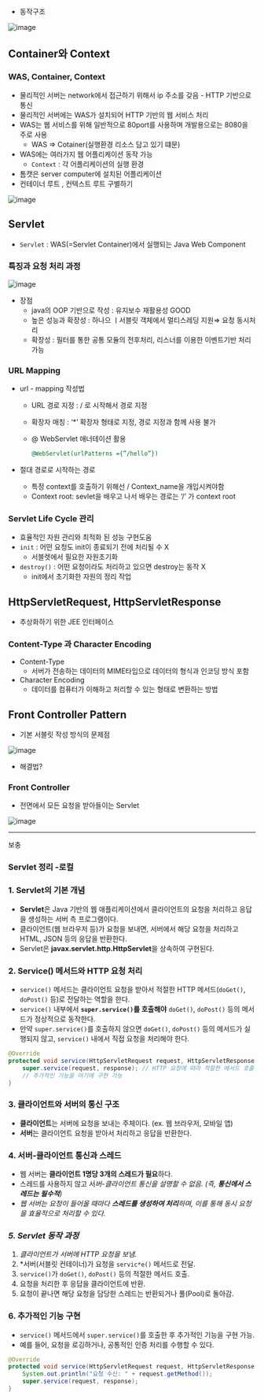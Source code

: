 - 동작구조

![image](https://github.com/user-attachments/assets/fe2d834c-aa64-4b4c-91d9-94307ec96a9a)

## Container와 Context

### WAS, Container, Context

- 물리적인 서버는 network에서 접근하기 위해서 ip 주소를 갖음 - HTTP 기반으로 통신
- 물리적인 서버에는 WAS가 설치되어 HTTP 기반의 웹 서비스 처리
- WAS는 웹 서비스를 위해 일반적으로 80port를 사용하며 개발용으로는 8080을 주로 사용
    - WAS ⇒ Cotainer(실행환경 리소스 담고 있기 떄문)
- WAS에는 여러가지 웹 어플리케이션 동작 가능
    - `Context` : 각 어플리케이션의 실행 환경
- 톰캣은 server computer에 설치된 어플리케이션
- 컨테이너 루트 , 컨텍스트 루트 구별하기

![image](https://github.com/user-attachments/assets/fdfc319b-d4e9-4b19-985c-f36ea4fd342d)


## Servlet

- `Servlet` : WAS(=Servlet Container)에서 실행되는 Java Web Component

### 특징과 요청 처리 과정

![image](https://github.com/user-attachments/assets/ce63b521-efc9-408a-a05d-44c175a615a2)


- 장점
    - java의 OOP 기반으로 작성 : 유지보수 재활용성 GOOD
    - 높은 성능과 확장성 : 하나으 ㅣ서블릿 객체에서 멀티스레딩 지원⇒ 요청 동시처리
    - 확장성 : 필터를 통한 공통 모듈의 전후처리, 리스너를 이용한 이벤트기반 처리가능

### URL Mapping

- url - mapping 작성법
    - URL 경로 지정 : / 로 시작해서 경로 지정
    - 확장자 매칭 : ‘*’ 확장자 형태로 지정, 경로 지정과 함께 사용 불가
    - @ WebServlet 애너테이션 활용
        
        ```sql
        @WebServlet(urlPatterns ={”/hello”})
        ```
        
- 절대 경로로 시작하는 경로
    - 특정 context를 호출하기 위해선 / Context_name을 개입시켜야함
    - Context root: sevlet을 배우고 나서 배우는 경로는 ‘/’ 가 context root

### Servlet Life Cycle 관리

- 효율적인 자원 관리와 최적화 된 성능 구현도움
- `init` : 어떤 요청도 init이 종료되기 전에 처리될 수 X
    - 서블렛에서 필요한 자원초기화
- `destroy()` : 어떤 요청이라도 처리하고 있으면 destroy는 동작 X
    - init에서 초기화한 자원의 정리 작업

## HttpServletRequest, HttpServletResponse

- 추상화하기 위한 JEE 인터페이스

### Content-Type 과 Character Encoding

- Content-Type
    - 서버가 전송하는 데이터의 MIME타입으로 데이터의 형식과 인코딩 방식 포함
- Character Encoding
    - 데이터를 컴퓨터가 이해하고 처리할 수 있는 형태로 변환하는 방법

## Front Controller Pattern

- 기본 서블릿 작성 방식의 문제점

![image](https://github.com/user-attachments/assets/7c068e8d-131e-400f-9973-03408b994d0f)


- 해결법?

### Front Controller

- 전면에서 모든 요청을 받아들이는 Servlet

![image](https://github.com/user-attachments/assets/b28b6545-6280-4716-ab5d-21ef742c443a)


---

보충

### **Servlet 정리 -로컬**

### 1. **Servlet의 기본 개념**

- **Servlet**은 Java 기반의 웹 애플리케이션에서 클라이언트의 요청을 처리하고 응답을 생성하는 서버 측 프로그램이다.
- 클라이언트(웹 브라우저 등)가 요청을 보내면, 서버에서 해당 요청을 처리하고 HTML, JSON 등의 응답을 반환한다.
- Servlet은 **javax.servlet.http.HttpServlet**을 상속하여 구현된다.

### 2. **Service() 메서드와 HTTP 요청 처리**

- `service()` 메서드는 클라이언트 요청을 받아서 적절한 HTTP 메서드(`doGet()`, `doPost()` 등)로 전달하는 역할을 한다.
- `service()` 내부에서 **`super.service()`를 호출해야** `doGet()`, `doPost()` 등의 메서드가 정상적으로 동작한다.
- 만약 `super.service()`를 호출하지 않으면 `doGet()`, `doPost()` 등의 메서드가 실행되지 않고, `service()` 내에서 직접 요청을 처리해야 한다.

```java
@Override
protected void service(HttpServletRequest request, HttpServletResponse response) throws ServletException, IOException {
    super.service(request, response); // HTTP 요청에 따라 적절한 메서드 호출
    // 추가적인 기능을 여기에 구현 가능
}
```

### 3. **클라이언트와 서버의 통신 구조**

- **클라이언트**는 서버에 요청을 보내는 주체이다. (ex. 웹 브라우저, 모바일 앱)
- **서버**는 클라이언트 요청을 받아서 처리하고 응답을 반환한다.

### 4. **서버-클라이언트 통신과 스레드**

- 웹 서버는 **클라이언트 1명당 3개의 스레드가 필요**하다.
- 스레드를 사용하지 않고 서*버-클라이언트 통신을 설명할 수 없음. (즉, **통신에서 스레드는 필수적**)*
- *웹 서버는 요청이 들어올 때마다 **스레드를 생성하여 처리**하며, 이를 통해 동시 요청을 효율적으로 처리할 수 있다.*

### *5. **Servlet 동작 과정***

1. *클라이언트가 서버에 HTTP 요청을 보냄.*
2. *서버(서블릿 컨테이너)가 요청을 `servic*e()` 메서드로 전달.
3. `service()`가 `doGet()`, `doPost()` 등의 적절한 메서드 호출.
4. 요청을 처리한 후 응답을 클라이언트에 반환.
5. 요청이 끝나면 해당 요청을 담당한 스레드는 반환되거나 풀(Pool)로 돌아감.

### 6. **추가적인 기능 구현**

- `service()` 메서드에서 `super.service()`를 호출한 후 추가적인 기능을 구현 가능.
- 예를 들어, 요청을 로깅하거나, 공통적인 인증 처리를 수행할 수 있다.

```java
@Override
protected void service(HttpServletRequest request, HttpServletResponse response) throws ServletException, IOException {
    System.out.println("요청 수신: " + request.getMethod());
    super.service(request, response);
}
```
